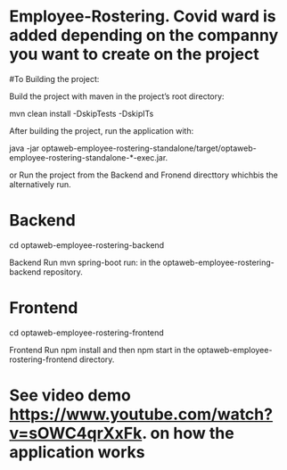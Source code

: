 # Employee-Rostering. Covid ward is added depending on the companny you want to create on the project

#To Building the project:

Build the project with maven in the project’s root directory:

mvn clean install -DskipTests -DskipITs



After building the project, run the application with:

java -jar optaweb-employee-rostering-standalone/target/optaweb-employee-rostering-standalone-*-exec.jar.



or Run the project from the  Backend and Fronend directtory whichbis the alternatively run.

# Backend

cd optaweb-employee-rostering-backend


Backend
Run mvn spring-boot run:
  in the optaweb-employee-rostering-backend repository.
  
  
# Frontend

cd optaweb-employee-rostering-frontend


Frontend
Run npm install and then npm start in the optaweb-employee-rostering-frontend directory.


# See video demo https://www.youtube.com/watch?v=sOWC4qrXxFk. on how the application works
